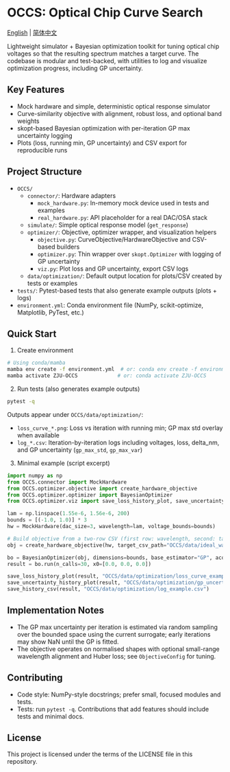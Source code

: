 # OCCS: Optical Chip Curve Search

[English](./README.en.md) | [简体中文](./README.zh-CN.md)

Lightweight simulator + Bayesian optimization toolkit for tuning optical chip voltages so that the resulting spectrum matches a target curve. The codebase is modular and test-backed, with utilities to log and visualize optimization progress, including GP uncertainty.

## Key Features

- Mock hardware and simple, deterministic optical response simulator
- Curve-similarity objective with alignment, robust loss, and optional band weights
- skopt-based Bayesian optimization with per-iteration GP max uncertainty logging
- Plots (loss, running min, GP uncertainty) and CSV export for reproducible runs

## Project Structure

- `OCCS/`
  - `connector/`: Hardware adapters
    - `mock_hardware.py`: In-memory mock device used in tests and examples
    - `real_hardware.py`: API placeholder for a real DAC/OSA stack
  - `simulate/`: Simple optical response model (`get_response`)
  - `optimizer/`: Objective, optimizer wrapper, and visualization helpers
    - `objective.py`: CurveObjective/HardwareObjective and CSV-based builders
    - `optimizer.py`: Thin wrapper over `skopt.Optimizer` with logging of GP uncertainty
    - `viz.py`: Plot loss and GP uncertainty, export CSV logs
  - `data/optimization/`: Default output location for plots/CSV created by tests or examples
- `tests/`: Pytest-based tests that also generate example outputs (plots + logs)
- `environment.yml`: Conda environment file (NumPy, scikit-optimize, Matplotlib, PyTest, etc.)

## Quick Start

1) Create environment

```bash
# Using conda/mamba
mamba env create -f environment.yml  # or: conda env create -f environment.yml
mamba activate ZJU-OCCS             # or: conda activate ZJU-OCCS
```

2) Run tests (also generates example outputs)

```bash
pytest -q
```

Outputs appear under `OCCS/data/optimization/`:

- `loss_curve_*.png`: Loss vs iteration with running min; GP max std overlay when available
- `log_*.csv`: Iteration-by-iteration logs including voltages, loss, delta_nm, and GP uncertainty (`gp_max_std`, `gp_max_var`)

3) Minimal example (script excerpt)

```python
import numpy as np
from OCCS.connector import MockHardware
from OCCS.optimizer.objective import create_hardware_objective
from OCCS.optimizer.optimizer import BayesianOptimizer
from OCCS.optimizer.viz import save_loss_history_plot, save_uncertainty_history_plot, save_history_csv

lam = np.linspace(1.55e-6, 1.56e-6, 200)
bounds = [(-1.0, 1.0)] * 3
hw = MockHardware(dac_size=3, wavelength=lam, voltage_bounds=bounds)

# Build objective from a two-row CSV (first row: wavelength, second: target)
obj = create_hardware_objective(hw, target_csv_path="OCCS/data/ideal_waveform.csv", M=200)

bo = BayesianOptimizer(obj, dimensions=bounds, base_estimator="GP", acq_func="EI", random_state=42)
result = bo.run(n_calls=30, x0=[0.0, 0.0, 0.0])

save_loss_history_plot(result, "OCCS/data/optimization/loss_curve_example.png", title="BO Loss")
save_uncertainty_history_plot(result, "OCCS/data/optimization/gp_uncertainty.png", metric="std", title="GP Max Std")
save_history_csv(result, "OCCS/data/optimization/log_example.csv")
```

## Implementation Notes

- The GP max uncertainty per iteration is estimated via random sampling over the bounded space using the current surrogate; early iterations may show NaN until the GP is fitted.
- The objective operates on normalised shapes with optional small-range wavelength alignment and Huber loss; see `ObjectiveConfig` for tuning.

## Contributing

- Code style: NumPy-style docstrings; prefer small, focused modules and tests.
- Tests: run `pytest -q`. Contributions that add features should include tests and minimal docs.

## License

This project is licensed under the terms of the LICENSE file in this repository.

